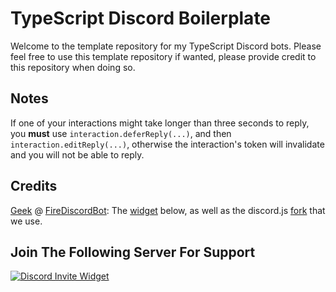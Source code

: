 # TypeScript Discord Boilerplate

Welcome to the template repository for my TypeScript Discord bots. Please feel free to use this template repository if wanted, please provide credit to this repository when doing so.

## Notes

If one of your interactions might take longer than three seconds to reply, you **must** use `interaction.deferReply(...)`, and then `interaction.editReply(...)`,
otherwise the interaction's token will invalidate and you will not be able to reply.

## Credits

[Geek](https://github.com/GamingGeek) @ [FireDiscordBot](https://github.com/): The [widget](https://inv.wtf) below, as well as the discord.js [fork](https://github.com/FireDiscordBot/discord.js) that we use.

## Join The Following Server For Support

[![Discord Invite Widget](https://inv.wtf/widget/polar)](https://inv.wtf/polar)
